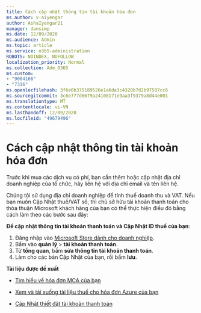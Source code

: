 ```yaml
---
title: Cách cập nhật thông tin tài khoản hóa đơn
ms.author: v-aiyengar
author: AshaIyengar21
manager: dansimp
ms.date: 12/09/2020
ms.audience: Admin
ms.topic: article
ms.service: o365-administration
ROBOTS: NOINDEX, NOFOLLOW
localization_priority: Normal
ms.collection: Adm_O365
ms.custom:
- "9004166"
- "7316"
ms.openlocfilehash: 3f6e0b375189526e1a6da3c4320b7d2b97507cc6
ms.sourcegitcommit: 3c6e777d6679a24108171e9aa3f9379a8d44e001
ms.translationtype: MT
ms.contentlocale: vi-VN
ms.lasthandoff: 12/09/2020
ms.locfileid: "49679496"
---
```

# <a name="how-to-update-billing-account-information"></a>Cách cập nhật thông tin tài khoản hóa đơn

Trước khi mua các dịch vụ có phí, bạn cần thêm hoặc cập nhật địa chỉ doanh nghiệp của tổ chức, hãy liên hệ với địa chỉ email và tên liên hệ.

Chúng tôi sử dụng địa chỉ doanh nghiệp để tính thuế doanh thu và VAT. Nếu bạn muốn Cập Nhật thuế/VAT số, thì chủ sở hữu tài khoản thanh toán cho thỏa thuận Microsoft khách hàng của bạn có thể thực hiện điều đó bằng cách làm theo các bước sau đây:

**Để cập nhật thông tin tài khoản thanh toán và Cập Nhật ID thuế của bạn**:

1. Đăng nhập vào [Microsoft Store dành cho doanh nghiệp](https://businessstore.microsoft.com/).
1. Bấm vào **quản lý**  >  **tài khoản thanh toán**.
1. Từ **tổng quan**, bấm **sửa thông tin tài khoản thanh toán**.
1. Làm cho các bản Cập Nhật của bạn, rồi bấm **lưu**. 

**Tài liệu được đề xuất**

- [Tìm hiểu về hóa đơn MCA của bạn](https://docs.microsoft.com/azure/cost-management-billing/understand/mca-understand-your-invoice)

- [Xem và tải xuống tài liệu thuế cho hóa đơn Azure của bạn](https://docs.microsoft.com/azure/cost-management-billing/understand/mca-download-tax-document)

- [Cập Nhật thiết đặt tài khoản thanh toán](https://docs.microsoft.com/microsoft-store/update-microsoft-store-for-business-account-settings)  
